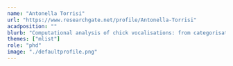 ```yaml
---
name: "Antonella Torrisi"
url: "https://www.researchgate.net/profile/Antonella-Torrisi"
acadposition: ""
blurb: "Computational analysis of chick vocalisations: from categorisation to live feedback"
themes: ["mlist"]
role: "phd"
image: "./defaultprofile.png"
---
```

